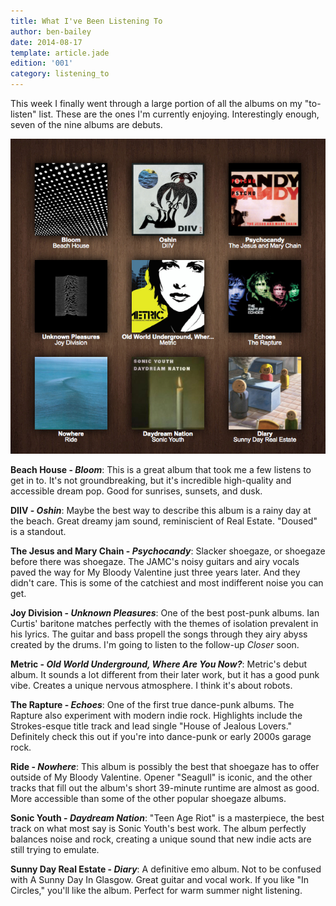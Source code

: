 ```yaml
---
title: What I've Been Listening To
author: ben-bailey
date: 2014-08-17
template: article.jade
edition: '001'
category: listening_to
---
```


This week I finally went through a large portion of all the albums on my "to-listen" list. These are the ones I'm currently enjoying. Interestingly enough, seven of the nine albums are debuts.

<span class="more">

<img id="collage" src="collage.png" />

**Beach House - *Bloom***: This is a great album that took me a few listens to get in to. It's not groundbreaking, but it's incredible high-quality and accessible dream pop. Good for sunrises, sunsets, and dusk.

**DIIV - *Oshin***: Maybe the best way to describe this album is a rainy day at the beach. Great dreamy jam sound, reminiscient of Real Estate. "Doused" is a standout.

**The Jesus and Mary Chain - *Psychocandy***: Slacker shoegaze, or shoegaze before there was shoegaze. The JAMC's noisy guitars and airy vocals paved the way for My Bloody Valentine just three years later. And they didn't care. This is some of the catchiest and most indifferent noise you can get.

**Joy Division - *Unknown Pleasures***: One of the best post-punk albums. Ian Curtis' baritone matches perfectly with the themes of isolation prevalent in his lyrics. The guitar and bass propell the songs through they airy abyss created by the drums. I'm going to listen to the follow-up *Closer* soon.

**Metric - *Old World Underground, Where Are You Now?***: Metric's debut album. It sounds a lot different from their later work, but it has a good punk vibe. Creates a unique nervous atmosphere. I think it's about robots.

**The Rapture - *Echoes***: One of the first true dance-punk albums. The Rapture also experiment with modern indie rock. Highlights include the Strokes-esque title track and lead single "House of Jealous Lovers." Definitely check this out if you're into dance-punk or early 2000s garage rock.

**Ride - *Nowhere***: This album is possibly the best that shoegaze has to offer outside of My Bloody Valentine. Opener "Seagull" is iconic, and the other tracks that fill out the album's short 39-minute runtime are almost as good. More accessible than some of the other popular shoegaze albums.

**Sonic Youth - *Daydream Nation***: "Teen Age Riot" is a masterpiece, the best track on what most say is Sonic Youth's best work. The album perfectly balances noise and rock, creating a unique sound that new indie acts are still trying to emulate.

**Sunny Day Real Estate - *Diary***: A definitive emo album. Not to be confused with A Sunny Day In Glasgow. Great guitar and vocal work. If you like "In Circles," you'll like the album. Perfect for warm summer night listening.
